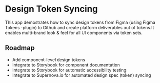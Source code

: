 # Design Token Syncing

This app demostrates how to sync design tokens from Figma (using Figma Tokens -plugin) to Github and create platform deliverables out of tokens.It enables multi-brand look & feel for all UI components via token sets.

## Roadmap

- Add component-level design tokens
- Integrate to Storybook for component documentation
- Integrate to Storybook for automatic accessibility testing
- Integrate to Supernova.io for automated design spec (token) syncing


